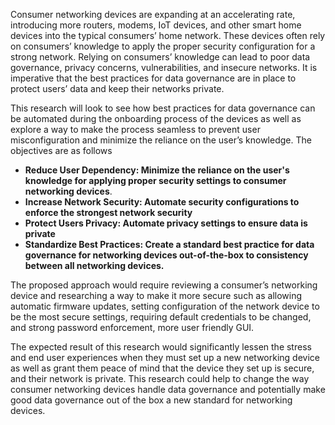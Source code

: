Consumer networking devices are expanding at an accelerating rate, introducing more routers, modems, IoT devices, and other smart home devices into the typical consumers’ home network. These devices often rely on consumers’ knowledge to apply the proper security configuration for a strong network. Relying on consumers’ knowledge can lead to poor data governance, privacy concerns, vulnerabilities, and insecure networks. It is imperative that the best practices for data governance are in place to protect users’ data and keep their networks private.

This research will look to see how best practices for data governance can be automated during the onboarding process of the devices as well as explore a way to make the process seamless to prevent user misconfiguration and minimize the reliance on the user’s knowledge. The objectives are as follows
- **Reduce User Dependency: Minimize the reliance on the user's knowledge for applying proper security settings to consumer networking devices**.
- **Increase Network Security: Automate security configurations to enforce the strongest network security**
- **Protect Users Privacy: Automate privacy settings to ensure data is private**
- **Standardize Best Practices: Create a standard best practice for data governance for networking devices out-of-the-box to consistency between all networking devices.**

The proposed approach would require reviewing a consumer’s networking device and researching a way to make it more secure such as allowing automatic firmware updates, setting configuration of the network device to be the most secure settings, requiring default credentials to be changed, and strong password enforcement, more user friendly GUI.

The expected result of this research would significantly lessen the stress and end user experiences when they must set up a new networking device as well as grant them peace of mind that the device they set up is secure, and their network is private. This research could help to change the way consumer networking devices handle data governance and potentially make good data governance out of the box a new standard for networking devices.

